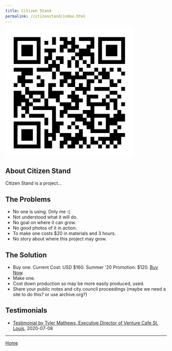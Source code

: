 ```yaml
---
title: Citizen Stand
permalink: /citizenstand/index.html
---
```


<img src="./qrcode.svg">

## About Citizen Stand

Citizen Stand is a project...

## The Problems

- No one is using. Only me :(.
- Not understood what it will do.
- No goal on where it can grow.
- No good photos of it in action.
- To make one costs $20 in materials and 3 hours. 
- No story about where this project may grow.

## The Solution

- Buy one. Current Cost: USD $160. Summer '20 Promotion: $120. <a href="https://www.paypal.me/chrisdeshon">Buy Now</a>.
- Make one.
- Cost down production so may be more easily produced, used.
- Share your public notes and city council proceedings (maybe we need a site to do this? or use archive.org?)

## Testimonials

- <a href="/citizenstand/testimonial-tyler.wav">Testimonial by Tyler Mathews, Executive Director of Venture Cafe St. Louis</a>, 2020-07-08

---

<a href="/">Home</a>
